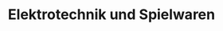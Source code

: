 ---
title: "Elektrotechnik und Spielwaren"
url: /kornwestheim/elektrotechnik-und-spielwaren/
shop: Elektronik
---